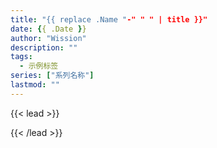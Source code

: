 ```yaml
---
title: "{{ replace .Name "-" " " | title }}"
date: {{ .Date }}
author: "Wission"
description: ""
tags:
  - 示例标签
series: ["系列名称"]
lastmod: ""
---
```


{{< lead >}}

{{< /lead >}}